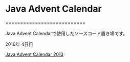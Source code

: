 # Java Advent Calendar
===========================

Java Advent Calendarで使用したソースコード置き場です。

2016年 4日目

[Java Advent Calendar 2013](http://qiita.com/advent-calendar/2016/java)
